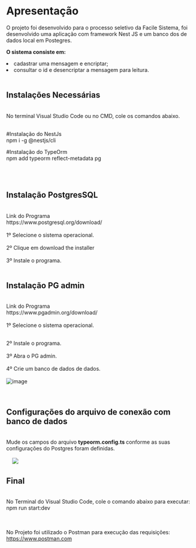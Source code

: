 <h1>Apresentação</h1>

<p>O projeto foi desenvolvido para o processo seletivo da Facile Sistema, foi desenvolvido uma aplicação com framework Nest JS e um banco dos de dados local em Postegres. 

<br/>
  
<b> O sistema consiste em: </b>
<li> cadastrar uma mensagem e encriptar;</li>
<li>consultar o id e desencriptar a mensagem para leitura.</li>
 
<br/>
  
<h2> Instalações Necessárias</h2></br>
No terminal Visual Studio Code ou no CMD, cole os comandos abaixo.</br>
</br>

#Instalação do NestJs</br>
npm i -g @nestjs/cli

#Instalação do TypeOrm</br>
npm add typeorm reflect-metadata pg

<br/>
<br/>
<h2> Instalação PostgresSQL</h2></br>
Link do Programa<br/>
https://www.postgresql.org/download/</br>
</br>
1º  Selecione o sistema operacional.
</br></br>
2º  Clique em download the installer</br>
</br>
3º Instale o programa.
</br>


<br/>
<h2> Instalação PG admin</h2></br>
Link do Programa<br/>
https://www.pgadmin.org/download/</br>
</br>
1º Selecione o sistema operacional.
</br>
</br>


2º  Instale o programa.
</br>
</br>
3º Abra o PG admin.
</br>
</br>
4º Crie um banco de dados de dados.</br>
</br>
![image](https://user-images.githubusercontent.com/21370452/147018720-4a42d06d-597a-462b-823c-aea1f45574e7.png)


<br/>

<h2> Configurações do arquivo de conexão com banco de dados </h2></br>
Mude os campos do arquivo <b> typeorm.config.ts </b> conforme as suas configurações do Postgres foram definidas.</br></br>
&nbsp;
&nbsp;
<img src="https://user-images.githubusercontent.com/21370452/147023220-1602a367-ef73-4399-b040-9d2765902d07.png">

<h2>Final</h2></br> 
No Terminal do Visual Studio Code, cole o comando abaixo para executar:</br>
npm run start:dev</br>
</br>
</br>

No Projeto foi utilizado o Postman para execução das requisições:</br>
https://www.postman.com

